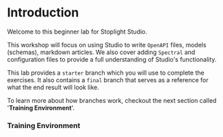 # Introduction

Welcome to this beginner lab for Stoplight Studio.

This workshop will focus on using Studio to write `OpenAPI` files, models (schemas), markdown articles. We also cover adding `Spectral` and configuration files to provide a full understanding of Studio's functionality.

This lab provides a `starter` branch which you will use to complete the exercises. It also contains a `final` branch that serves as a reference for what the end result will look like. 

To learn more about how branches work, checkout the next section called '**Training Environment**'.

### Training Environment

